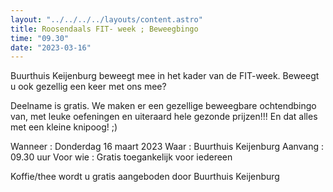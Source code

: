 ```yaml
---
layout: "../../../../layouts/content.astro"
title: Roosendaals FIT- week ; Beweegbingo
time: "09.30"
date: "2023-03-16"
---
```


Buurthuis Keijenburg beweegt mee in het kader van de FIT-week.
Beweegt u ook gezellig een keer met ons mee?

Deelname is gratis. 
We maken er een gezellige beweegbare ochtendbingo van, met leuke oefeningen en uiteraard hele 
gezonde prijzen!!! En dat alles met een kleine knipoog! ;)

Wanneer	: Donderdag 16 maart 2023
Waar		: Buurthuis Keijenburg
Aanvang	: 09.30 uur
Voor wie	: Gratis toegankelijk voor iedereen

Koffie/thee wordt u gratis aangeboden door Buurthuis Keijenburg
